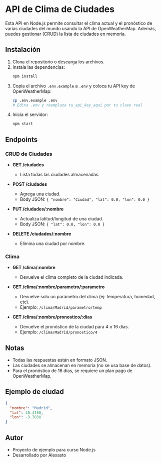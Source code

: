 # API de Clima de Ciudades

Esta API en Node.js permite consultar el clima actual y el pronóstico de varias ciudades del mundo usando la API de OpenWeatherMap. Además, puedes gestionar (CRUD) la lista de ciudades en memoria.

## Instalación

1. Clona el repositorio o descarga los archivos.
2. Instala las dependencias:
   ```bash
   npm install
   ```
3. Copia el archivo `.env.example` a `.env` y coloca tu API key de OpenWeatherMap:
   ```bash
   cp .env.example .env
   # Edita .env y reemplaza tu_api_key_aqui por tu clave real
   ```
4. Inicia el servidor:
   ```bash
   npm start
   ```

## Endpoints

### CRUD de Ciudades

- **GET /ciudades**
  - Lista todas las ciudades almacenadas.

- **POST /ciudades**
  - Agrega una ciudad.
  - Body JSON: `{ "nombre": "Ciudad", "lat": 0.0, "lon": 0.0 }`

- **PUT /ciudades/:nombre**
  - Actualiza latitud/longitud de una ciudad.
  - Body JSON: `{ "lat": 0.0, "lon": 0.0 }`

- **DELETE /ciudades/:nombre**
  - Elimina una ciudad por nombre.

### Clima

- **GET /clima/:nombre**
  - Devuelve el clima completo de la ciudad indicada.

- **GET /clima/:nombre/parametro/:parametro**
  - Devuelve solo un parámetro del clima (ej: temperatura, humedad, etc).
  - Ejemplo: `/clima/Madrid/parametro/temp`

- **GET /clima/:nombre/pronostico/:dias**
  - Devuelve el pronóstico de la ciudad para 4 o 16 días.
  - Ejemplo: `/clima/Madrid/pronostico/4`

## Notas
- Todas las respuestas están en formato JSON.
- Las ciudades se almacenan en memoria (no se usa base de datos).
- Para el pronóstico de 16 días, se requiere un plan pago de OpenWeatherMap.

## Ejemplo de ciudad
```json
{
  "nombre": "Madrid",
  "lat": 40.4168,
  "lon": -3.7038
}
```

## Autor
- Proyecto de ejemplo para curso Node.js
- Desarrollado por Alexasto
